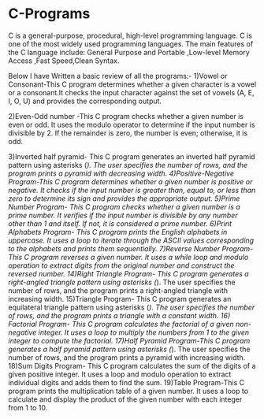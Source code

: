# C-Programs
C is a general-purpose, procedural, high-level programming language.
C is one of the most widely used programming languages.
The main features of the C language include: General Purpose and Portable ,Low-level Memory Access ,Fast Speed,Clean Syntax.



Below I have Written a basic review of all the programs:-
1)Vowel or Consonant-This C program determines whether a given character is a vowel or a consonant.It checks the input character against the set of vowels (A, E, I, O, U) and provides the corresponding output.


2)Even-Odd number -This C program checks whether a given number is even or odd. It uses the modulo operator to determine if the input number is divisible by 2. If the remainder is zero, the number is even; otherwise, it is odd.


3)Inverted half  pyramid- This C program generates an inverted half pyramid pattern using asterisks (*). The user specifies the number of rows, and the program prints a pyramid with decreasing width.
4)Positive-Negative Program-This C program determines whether a given number is positive or negative. It checks if the input number is greater than, equal to, or less than zero to determine its sign and provides the appropriate output.
5)Prime Number Program- This C program checks whether a given number is a prime number. It verifies if the input number is divisible by any number other than 1 and itself. If not, it is considered a prime number.
6)Print Alphabets Program- This C program prints the English alphabets in uppercase. It uses a loop to iterate through the ASCII values corresponding to the alphabets and prints them sequentially.
7)Reverse Number Program- This C program reverses a given number. It uses a while loop and modulo operation to extract digits from the original number and construct the reversed number.
14)Right Triangle Program- This C program generates a right-angled triangle pattern using asterisks (*). The user specifies the number of rows, and the program prints a right-angled triangle with increasing width.
15)Triangle Program- This C program generates an equilateral triangle pattern using asterisks (*). The user specifies the number of rows, and the program prints a triangle with a constant width.
16) Factorial Program- This C program calculates the factorial of a given non-negative integer. It uses a loop to multiply the numbers from 1 to the given integer to compute the factorial.
17)Half Pyramid Program-This C program generates a half pyramid pattern using asterisks (*). The user specifies the number of rows, and the program prints a pyramid with increasing width.
18)Sum Digits Program- This C program calculates the sum of the digits of a given positive integer. It uses a loop and modulo operation to extract individual digits and adds them to find the sum.
19)Table Program-This C program prints the multiplication table of a given number. It uses a loop to calculate and display the product of the given number with each integer from 1 to 10.
